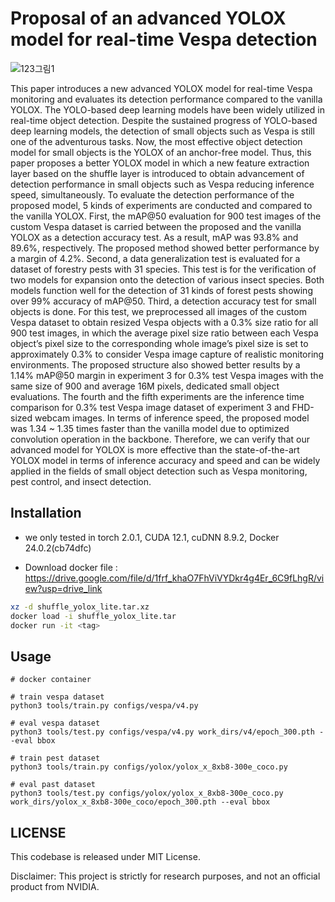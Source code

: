 # **Proposal of an advanced YOLOX model for real-time Vespa detection**

![123그림1](https://github.com/Kwon-YJ/temp123/assets/49362903/bf700e35-077b-4aad-a7e7-bfda4c70019a)

This paper introduces a new advanced YOLOX model for real-time Vespa monitoring and evaluates its detection performance compared to the vanilla YOLOX. The YOLO-based deep learning models have been widely utilized in real-time object detection. Despite the sustained progress of YOLO-based deep learning models, the detection of small objects such as Vespa is still one of the adventurous tasks. Now, the most effective object detection model for small objects is the YOLOX of an anchor-free model. Thus, this paper proposes a better YOLOX model in which a new feature extraction layer based on the shuffle layer is introduced to obtain advancement of detection performance in small objects such as Vespa reducing inference speed, simultaneously. To evaluate the detection performance of the proposed model, 5 kinds of experiments are conducted and compared to the vanilla YOLOX. First, the mAP@50 evaluation for 900 test images of the custom Vespa dataset is carried between the proposed and the vanilla YOLOX as a detection accuracy test. As a result, mAP was 93.8% and 89.6%, respectively. The proposed method showed better performance by a margin of 4.2%. Second, a data generalization test is evaluated for a dataset of forestry pests with 31 species. This test is for the verification of two models for expansion onto the detection of various insect species. Both models function well for the detection of 31 kinds of forest pests showing over 99% accuracy of mAP@50. Third, a detection accuracy test for small objects is done. For this test, we preprocessed all images of the custom Vespa dataset to obtain resized Vespa objects with a 0.3% size ratio for all 900 test images, in which the average pixel size ratio between each Vespa object’s pixel size to the corresponding whole image’s pixel size is set to approximately 0.3% to consider Vespa image capture of realistic monitoring environments. The proposed structure also showed better results by a 1.14% mAP@50 margin in experiment 3 for 0.3% test Vespa images with the same size of 900 and average 16M pixels, dedicated small object evaluations. The fourth and the fifth experiments are the inference time comparison for 0.3% test Vespa image dataset of experiment 3 and FHD-sized webcam images. In terms of inference speed, the proposed model was 1.34 ~ 1.35 times faster than the vanilla model due to optimized convolution operation in the backbone. Therefore, we can verify that our advanced model for YOLOX is more effective than the state-of-the-art YOLOX model in terms of inference accuracy and speed and can be widely applied in the fields of small object detection such as Vespa monitoring, pest control, and insect detection.

## Installation

- we only tested in torch 2.0.1, CUDA 12.1, cuDNN 8.9.2, Docker 24.0.2(cb74dfc)

- Download docker file : https://drive.google.com/file/d/1frf_khaO7FhViVYDkr4g4Er_6C9fLhgR/view?usp=drive_link

```bash
xz -d shuffle_yolox_lite.tar.xz
docker load -i shuffle_yolox_lite.tar
docker run -it <tag>
```

## Usage

```
# docker container 

# train vespa dataset
python3 tools/train.py configs/vespa/v4.py

# eval vespa dataset
python3 tools/test.py configs/vespa/v4.py work_dirs/v4/epoch_300.pth --eval bbox

# train pest dataset
python3 tools/train.py configs/yolox/yolox_x_8xb8-300e_coco.py 

# eval past dataset
python3 tools/test.py configs/yolox/yolox_x_8xb8-300e_coco.py work_dirs/yolox_x_8xb8-300e_coco/epoch_300.pth --eval bbox
```
## LICENSE
This codebase is released under MIT License.

Disclaimer: This project is strictly for research purposes, and not an official product from NVIDIA.
